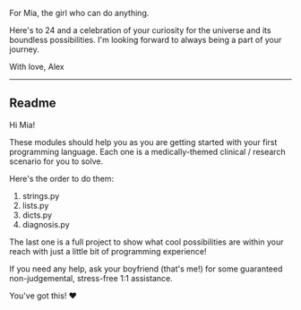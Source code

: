 For Mia, the girl who can do anything.

Here's to 24 and a celebration of your curiosity for the universe and its boundless possibilities. I'm looking forward to always being a part of your journey. 

With love,
Alex

---

## Readme
Hi Mia! 

These modules should help you as you are getting started with your first programming language. Each one is a medically-themed clinical / research scenario for you to solve. 

Here's the order to do them:

1. strings.py
2. lists.py
3. dicts.py
4. diagnosis.py

  
The last one is a full project to show what cool possibilities are within your reach with just a little bit of programming experience!

If you need any help, ask your boyfriend (that's me!) for some guaranteed non-judgemental, stress-free 1:1 assistance. 

You've got this! ❤️
